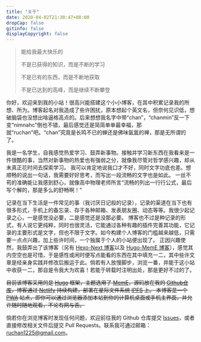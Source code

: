 ```yaml
---
title: "关于"
date: 2020-04-02T21:30:47+08:00
dropCap: false
gitinfo: false
displayCopyright: false
---
```

<blockquote class="quote-center">

能给我最大快乐的

不是已获得的知识，而是不断的学习

不是已有的东西，而是不断地获取

不是已达到的高峰，而是继续不断攀登

</blockquote>

你好，欢迎来到我的小站！很高兴能搭建这个小小博客，在其中积累记录我的所想、所为。博客起名对我造成了些许困扰，原本想起个英文名，但奈何见识低，想破脑袋也没想出啥逼格高点的。后来想想我名字中带“chan”，“chanmin”反一下变“nimnahc”倒也不错，最后感觉还是简简单单最幸福，那就“ruchan”吧。“chan”究竟是长鸣不已的蝉还是佛味氤氲的禅，那是无所谓的了。

我是一名学生，自我感觉热爱学习、鼓弄新事物。接触并学习新东西在我看来是一件很酷的事，当然对新事物的热爱也有强弱之分，就像我尽管对哲学感兴趣，却从未真正花时间去探索学习。
我可以肯定地说我口才不好，同时文字功底也差。想顺畅的说出一句话，我需要好好思考，而写出一段流畅的文字也是如此。
一丝不苟的准确能让我感到舒心，就像高中物理老师所言“流畅的列出一行行公式，最后写个解的，那是多么的舒畅啊！”

记录在当下生活是一件常见的事（我讨厌日记般的记录），记录的渠道在当下也有很多形式，手机上的备忘录、存于各种邮箱、发表朋友圈、动态等等。我很少起记录之心，一是感觉没必要，二是感觉还是没那必要。
博客也不过是种记录的形式，有人说它更纯粹，同时也很灵活，它能通过各种有趣的插件完善其功能，它记录的主要形式是文字，但也不限于文字。如今构建个人博客的门槛越来越低，只需要一点点兴趣，加上些许时间，一个独属于个人的小站便出现了。
正因兴趣使然，我鼓弄出了该博客（另有 [Hexo-Next 博客](https://willcai2020.github.io/)以及 [Hugo-MemE 博客](https://crcrc.me/)），感觉其内空空也是可惜，于是感性或闲时便写点能看的东西在其中填充一二，其中些许文章是经亲身实践并修改后搬运于此。倘若有人放慢脚步，浏览一番，并能于这小站中收获一二，那自是令我大为欢喜！若能于转载时注明出处，那是更好不过的了。

~~目前该博客采用的是 [Hugo](https://gohugo.io/) 框架，主题选用了 [MemE](https://github.com/reuixiy/hugo-theme-meme)，源码放在我的 [Github仓库](https://github.com/Nimnahc2020/myblog)，博客通过 [Netlify](https://www.netlify.com/) 持续构建，部署在星际文件系统 [IPFS](https://ipfs.io/) 上。
本博客是一个 [PWA](https://developers.google.com/web/progressive-web-apps/) 站点，即你可以通过浏览器添加本站到你的计算机桌面或手机主界面，并允许随时随地观看，不论有网与否。~~

倘若你在浏览博客时发现任何问题，欢迎前往我的 Github 仓库提交 [Issues](https://github.com/Nimnahc2020/myblog/issues)，或者直接修改相关文件后提交 Pull Requests。联系我可通过邮箱：<a href="mailto:ruchan1225@gmail.com" title="E-Mail → mailto:ruchan1225@gmail.com" rel="noopener" target="_blank">ruchan1225@gmail.com</a>。


